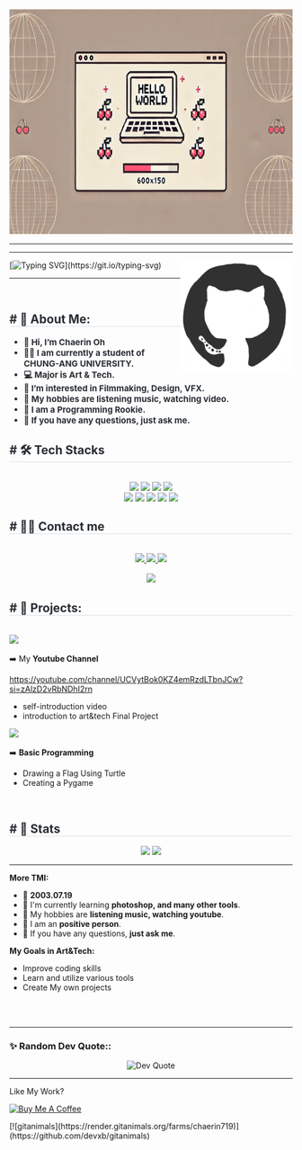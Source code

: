 <img src="https://raw.githubusercontent.com/chaerin719/chaerin719/refs/heads/main/0cc4c407-88ee-4c12-a6a9-c7a15672cae4.webp" width="1000" height="400"/>

<hr>
<hr>

<img src = 'https://github.com/chaerin719/chaerin719/blob/main/octo.gif?raw=true' alt = 'Awesome Matrix Code' align='right' width="200" height="200"/>
	
[![Typing SVG](https://readme-typing-svg.demolab.com?font=Quicksand&weight=500&size=30&pause=1000&color=E96479&repeat=false&width=435&lines=Hello+World%2C+I'm+Chaerin+Oh.;Welcome+to+my+profile!;Enjoy+your+time+here!!)](https://git.io/typing-svg)

</div>
<hr>

<div align= "center">
    <img />
    </div>
    <div style="text-align: left;"> 
    <h2 style="border-bottom: 1px solid #d8dee4; color: #282d33;"> # 💫 About Me: </h2>  
    <div style="font-weight: 700; font-size: 15px; text-align: left; color: #282d33;"> 

- 👋 Hi, I’m **Chaerin Oh**
- 👨‍🏛 I am currently a student of **CHUNG-ANG UNIVERSITY**.
- 💻 Major is **Art & Tech**.
- 👀 I’m interested in Filmmaking, Design, VFX.
- 🤔 My hobbies are **listening music, watching video**.
- 💼 I am a **Programming Rookie**.
- 💬 If you have any questions, **just ask me**.</div> 
    </div>
    <div style="text-align: left;">
    <h2 style="border-bottom: 1px solid #d8dee4; color: #282d33;"> # 🛠️ Tech Stacks </h2> <br> 
    <div  align= "center"> <img src="https://img.shields.io/badge/Github-181717?style=for-the-badge&logo=Github&logoColor=white">
          <img src="https://img.shields.io/badge/C++-00599C?style=for-the-badge&logo=C%2B%2B&logoColor=white">
          <img src="https://img.shields.io/badge/Python-3776AB?style=for-the-badge&logo=Python&logoColor=white">
          <img src="https://img.shields.io/badge/Javascript-F7DF1E?style=for-the-badge&logo=Javascript&logoColor=white">
	    <br> 
	  <img src="https://img.shields.io/badge/adobe%20photoshop-%2331A8FF.svg?&style=for-the-badge&logo=adobe%20photoshop&logoColor=white" />
	  <img src="https://img.shields.io/badge/adobe%20illustrator-%23FF9A00.svg?&style=for-the-badge&logo=adobe%20illustrator&logoColor=black" />
	  <img src="https://img.shields.io/badge/adobe%20premiere%20pro-%239999FF.svg?&style=for-the-badge&logo=adobe%20premiere%20pro&logoColor=black" />
	  <img src="https://img.shields.io/badge/adobe%20after%20effects-%239999FF.svg?&style=for-the-badge&logo=adobe%20after%20effects&logoColor=black" />
	  <img src="https://img.shields.io/badge/autodesk-%230696D7.svg?&style=for-the-badge&logo=autodesk&logoColor=white" />
          </div>
    </div>
    <div style="text-align: left;">
    <h2 style="border-bottom: 1px solid #d8dee4; color: #282d33;"> # 🧑‍💻 Contact me </h2> <br> 
    <div align= "center"> <a href=""> <img src="https://img.shields.io/badge/Instagram-E4405F?style=for-the-badge&logo=Instagram&logoColor=white&link=insta_url"> </a>
         <a href=mailto:"chaerin030719@gmail.com"> <img src="https://img.shields.io/badge/Gmail-EA4335?style=for-the-badge&logo=Gmail&logoColor=white&link=mailto:gmail_url"> </a>
         <a href=""> <img src="https://img.shields.io/badge/Naver-03C75A?style=for-the-badge&logo=Naver&logoColor=white&link=blog_url"> </a>
          </div>  <br> 
    <div align= "center"> <a href="https://hits.seeyoufarm.com"> <img src="https://hits.seeyoufarm.com/api/count/incr/badge.svg?url=https%3A%2F%2Fgithub.com%2Fchaerin719%2F&count_bg=%23000000&title_bg=%23000000&icon=github.svg&icon_color=%23FFFFFF&title=GitHub&edge_flat=false"/></a>
       </div> 
    </div>
    <div style="text-align: left;">
    <h2 style="border-bottom: 1px solid #d8dee4; color: #282d33;"> # 🎫 Projects: </h2> <br> 

<img src="https://img.shields.io/badge/youtube-%23FF0000.svg?&style=for-the-badge&logo=youtube&logoColor=white" />
  
➡️ My **Youtube Channel**    

https://youtube.com/channel/UCVytBok0KZ4emRzdLTbnJCw?si=zAlzD2vRbNDhI2rn
- self-introduction video
- introduction to art&tech Final Project

<img src="https://img.shields.io/badge/Python-3776AB?style=for-the-badge&logo=Python&logoColor=white"> <br>

➡️ **Basic Programming**
- Drawing a Flag Using Turtle
- Creating a Pygame
		</div>
          </div> <br>
    <div style="text-align: left;"> 
    <h2 style="border-bottom: 1px solid #d8dee4; color: #282d33;"> # 🏅 Stats </h2> <div align= "center"> <img src="https://github-readme-stats.vercel.app/api?username=chaerin719&bg_color=180,00000000,&title_color=000000&text_color=000000"
         /> <img src="https://github-readme-stats.vercel.app/api/top-langs/?username=chaerin719&layout=compact&bg_color=180,00000000,&title_color=000000&text_color=000000"
           /> </div> 
    </div>

<hr>

**More TMI:** 
- 🎂 **2003.07.19**
- 🌱 I'm currently learning **photoshop, and many other tools**.
- 🤔 My hobbies are **listening music, watching youtube**.
- 💼 I am an **positive person**.
- 💬 If you have any questions, **just ask me**.

**My Goals in Art&Tech:** 
- Improve coding skills
- Learn and utilize various tools
- Create My own projects

<br><br>

<hr>
<h3 align="left">✨ Random Dev Quote::</h3>
<p align="center">
  <img src="https://quotes-github-readme.vercel.app/api?type=horizontal&theme=dark" alt="Dev Quote" />
</p>
<hr>

Like My Work?

<a href="https://www.buymeacoffee.com/chaerin719" target="_blank"><img src="https://cdn.buymeacoffee.com/buttons/v2/default-yellow.png" alt="Buy Me A Coffee" height="60px" width="217px" ></a>


<div style="text-align: left;"> 
[![gitanimals](https://render.gitanimals.org/farms/chaerin719)](https://github.com/devxb/gitanimals)

